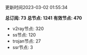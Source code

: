更新时间2023-03-02 01:55:34

**总订阅: 73**
**总节点: 1241**
**有效节点: 470**
- v2ray节点: 320
- ss节点: 120
- trojan节点: 27
- ssr节点: 3
